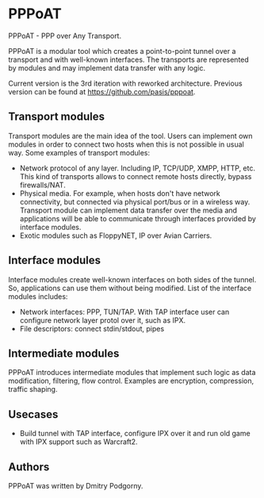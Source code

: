 PPPoAT
======

PPPoAT - PPP over Any Transport.

PPPoAT is a modular tool which creates a point-to-point tunnel over a transport
and with well-known interfaces. The transports are represented by modules and
may implement data transfer with any logic.

Current version is the 3rd iteration with reworked architecture. Previous
version can be found at <https://github.com/pasis/pppoat>.

Transport modules
-----------------

Transport modules are the main idea of the tool. Users can implement own modules
in order to connect two hosts when this is not possible in usual way.
Some examples of transport modules:

 * Network protocol of any layer. Including IP, TCP/UDP, XMPP, HTTP, etc.
   This kind of transports allows to connect remote hosts directly,
   bypass firewalls/NAT.
 * Physical media. For example, when hosts don't have network connectivity,
   but connected via physical port/bus or in a wireless way. Transport module
   can implement data transfer over the media and applications will be able to
   communicate through interfaces provided by interface modules.
 * Exotic modules such as FloppyNET, IP over Avian Carriers.

Interface modules
-----------------

Interface modules create well-known interfaces on both sides of the tunnel. So,
applications can use them without being modified.
List of the interface modules includes:

 * Network interfaces: PPP, TUN/TAP. With TAP interface user can configure
   network layer protol over it, such as IPX.
 * File descriptors: connect stdin/stdout, pipes

Intermediate modules
--------------------

PPPoAT introduces intermediate modules that implement such logic as data
modification, filtering, flow control. Examples are encryption, compression,
traffic shaping.

Usecases
--------

 * Build tunnel with TAP interface, configure IPX over it and run old game
   with IPX support such as Warcraft2.

Authors
-------

PPPoAT was written by Dmitry Podgorny.
